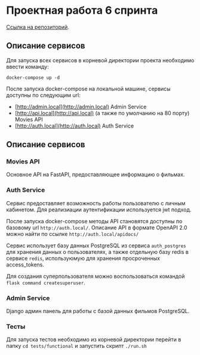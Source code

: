 # Проектная работа 6 спринта

[Ссылка на репозиторий](https://github.com/inikishin/Auth_sprint_2).

## Описание сервисов

Для запуска всех сервисов в корневой директории проекта необходимо ввести команду:

```shell
docker-compose up -d
```

После запуска docker-compose на локальной машине, cервисы доступны по следующим url:
* [http://admin.local](http://admin.local) Admin Service
* [http://api.local](http://api.local) (а также по умолчанию на 80 порту) Movies API
* [http://auth.local](http://auth.local) Auth Service

## Описание сервисов

### Movies API

Основное API на FastAPI, предоставляющее информацию о фильмах.

### Auth Service

Сервис предоставляет возможность работы пользователю с личным кабинетом. Для реализиации аутентификации используется jwt подход.

После запуска docker-compose методы API становятся доступны по базовому url `http://auth.local/`. Описание API в формате OpenAPI 2.0 можно найти по ссылке `http://auth.local/apidocs/`

Сервис использует базу данных PostgreSQL из сервиса `auth_postgres` для хранения данных о пользователях, а также отдельную базу redis в сервисе `redis`, используюмую для хранения просроченных access_tokens.

Для создания суперпользователя можно воспользоваться командой `flask command createsuperuser`.

### Admin Service

Django админ панель для работы с базой данных фильмов PostgreSQL.

### Тесты

Для запуска тестов необходимо из корневой директории перейти в папку `cd tests/functional` и запустить скрипт `./run.sh`